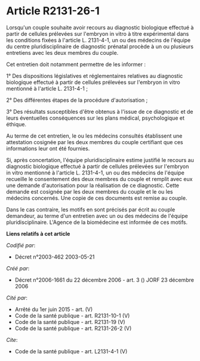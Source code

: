 # Article R2131-26-1

Lorsqu'un couple souhaite avoir recours au diagnostic biologique effectué à partir de cellules prélevées sur l'embryon in
vitro à titre expérimental dans les conditions fixées à l'article L. 2131-4-1, un ou des médecins de l'équipe du centre
pluridisciplinaire de diagnostic prénatal procède à un ou plusieurs entretiens avec les deux membres du couple.

Cet entretien doit notamment permettre de les informer :

1° Des dispositions législatives et réglementaires relatives au diagnostic biologique effectué à partir de cellules prélevées
sur l'embryon in vitro mentionné à l'article L. 2131-4-1 ;

2° Des différentes étapes de la procédure d'autorisation ;

3° Des résultats susceptibles d'être obtenus à l'issue de ce diagnostic et de leurs éventuelles conséquences sur les plans
médical, psychologique et éthique.

Au terme de cet entretien, le ou les médecins consultés établissent une attestation cosignée par les deux membres du couple
certifiant que ces informations leur ont été fournies.

Si, après concertation, l'équipe pluridisciplinaire estime justifié le recours au diagnostic biologique effectué à partir de
cellules prélevées sur l'embryon in vitro mentionné à l'article L. 2131-4-1, un ou des médecins de l'équipe recueille le
consentement des deux membres du couple et remplit avec eux une demande d'autorisation pour la réalisation de ce diagnostic.
Cette demande est cosignée par les deux membres du couple et le ou les médecins concernés. Une copie de ces documents est
remise au couple.

Dans le cas contraire, les motifs en sont précisés par écrit au couple demandeur, au terme d'un entretien avec un ou des
médecins de l'équipe pluridisciplinaire. L'Agence de la biomédecine est informée de ces motifs.

**Liens relatifs à cet article**

_Codifié par_:

  - Décret n°2003-462 2003-05-21

_Créé par_:

  - Décret n°2006-1661 du 22 décembre 2006 - art. 3 () JORF 23 décembre 2006

_Cité par_:

  - Arrêté du 1er juin 2015 - art. (V)
  - Code de la santé publique - art. R2131-10-1 (V)
  - Code de la santé publique - art. R2131-19 (V)
  - Code de la santé publique - art. R2131-26-2 (V)

_Cite_:

  - Code de la santé publique - art. L2131-4-1 (V)
